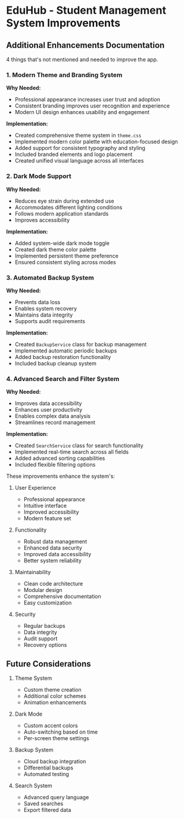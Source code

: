 # EduHub - Student Management System Improvements

## Additional Enhancements Documentation

4 things that's not mentioned and needed to improve the app.

### 1. Modern Theme and Branding System

**Why Needed:**
- Professional appearance increases user trust and adoption
- Consistent branding improves user recognition and experience
- Modern UI design enhances usability and engagement

**Implementation:**
- Created comprehensive theme system in `theme.css`
- Implemented modern color palette with education-focused design
- Added support for consistent typography and styling
- Included branded elements and logo placement
- Created unified visual language across all interfaces

### 2. Dark Mode Support

**Why Needed:**
- Reduces eye strain during extended use
- Accommodates different lighting conditions
- Follows modern application standards
- Improves accessibility

**Implementation:**
- Added system-wide dark mode toggle
- Created dark theme color palette
- Implemented persistent theme preference
- Ensured consistent styling across modes

### 3. Automated Backup System

**Why Needed:**
- Prevents data loss
- Enables system recovery
- Maintains data integrity
- Supports audit requirements

**Implementation:**
- Created `BackupService` class for backup management
- Implemented automatic periodic backups
- Added backup restoration functionality
- Included backup cleanup system

### 4. Advanced Search and Filter System

**Why Needed:**
- Improves data accessibility
- Enhances user productivity
- Enables complex data analysis
- Streamlines record management

**Implementation:**
- Created `SearchService` class for search functionality
- Implemented real-time search across all fields
- Added advanced sorting capabilities
- Included flexible filtering options

These improvements enhance the system's:
1. User Experience
   - Professional appearance
   - Intuitive interface
   - Improved accessibility
   - Modern feature set

2. Functionality
   - Robust data management
   - Enhanced data security
   - Improved data accessibility
   - Better system reliability

3. Maintainability
   - Clean code architecture
   - Modular design
   - Comprehensive documentation
   - Easy customization

4. Security
   - Regular backups
   - Data integrity
   - Audit support
   - Recovery options

## Future Considerations

1. Theme System
   - Custom theme creation
   - Additional color schemes
   - Animation enhancements

2. Dark Mode
   - Custom accent colors
   - Auto-switching based on time
   - Per-screen theme settings

3. Backup System
   - Cloud backup integration
   - Differential backups
   - Automated testing

4. Search System
   - Advanced query language
   - Saved searches
   - Export filtered data

